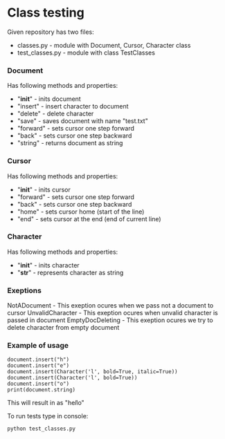 # Class testing

Given repository has two files:
* classes.py - module with Document, Cursor, Character class
* test_classes.py - module with class TestClasses
### Document

Has following methods and properties:

* "__init__" - inits document
* "insert" - insert character to document
* "delete" - delete character
* "save" - saves document with name "test.txt"
* "forward" - sets cursor one step forward
* "back" - sets cursor one step backward
* "string" - returns document as string

### Cursor

Has following methods and properties:

* "__init__" - inits cursor
* "forward" - sets cursor one step forward
* "back" - sets cursor one step backward
* "home" - sets cursor home (start of the line)
* "end" - sets cursor at the end (end of current line)

### Character

Has following methods and properties:

* "__init__" - inits character
* "__str__" - represents character as string

### Exeptions
NotADocument - This exeption ocures when we pass not a document to cursor
UnvalidCharacter - This exeption ocures when unvalid character is passed in document
EmptyDocDeleting - This exeption ocures we try to delete character from empty document

### Example of usage
```
document.insert("h")
document.insert("e")
document.insert(Character('l', bold=True, italic=True))
document.insert(Character('l', bold=True))
document.insert("o")
print(document.string)
```
This will result in as "he*l*lo"

To run tests type in console:
```
python test_classes.py
```


